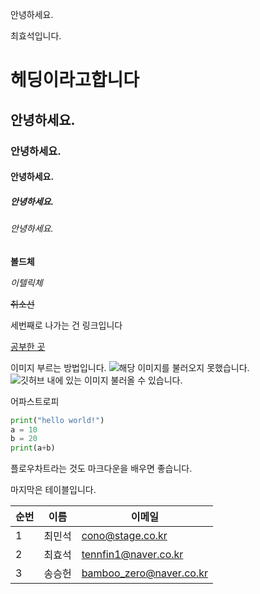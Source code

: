 안녕하세요.

최효석입니다.

# 헤딩이라고합니다
## 안녕하세요.
### 안녕하세요.
#### 안녕하세요.
##### 안녕하세요.
###### 안녕하세요.

**볼드체**

*이텔릭체*

~~취소선~~


세번째로 나가는 건 링크입니다

[공부한 곳](https://stageus.co.kr)

이미지 부르는 방법입니다.
![해당 이미지를 불러오지 못했습니다.](https://www.stageus.co.kr/img/logoBlack.png)
![깃허브 내에 있는 이미지 불러올 수 있습니다.](https://github.com/hyosoek/youtubePyqt/blob/master/play.png?raw=true)

어파스트로피
```python
print("hello world!")
a = 10
b = 20
print(a+b)
```

플로우차트라는 것도 마크다운을 배우면 좋습니다.

마지막은 테이블입니다.

|순번|이름|이메일|
|---|---|---|
|1|최민석|cono@stage.co.kr|
|2|최효석|tennfin1@naver.co.kr|
|3|송승헌|bamboo_zero@naver.co.kr|
